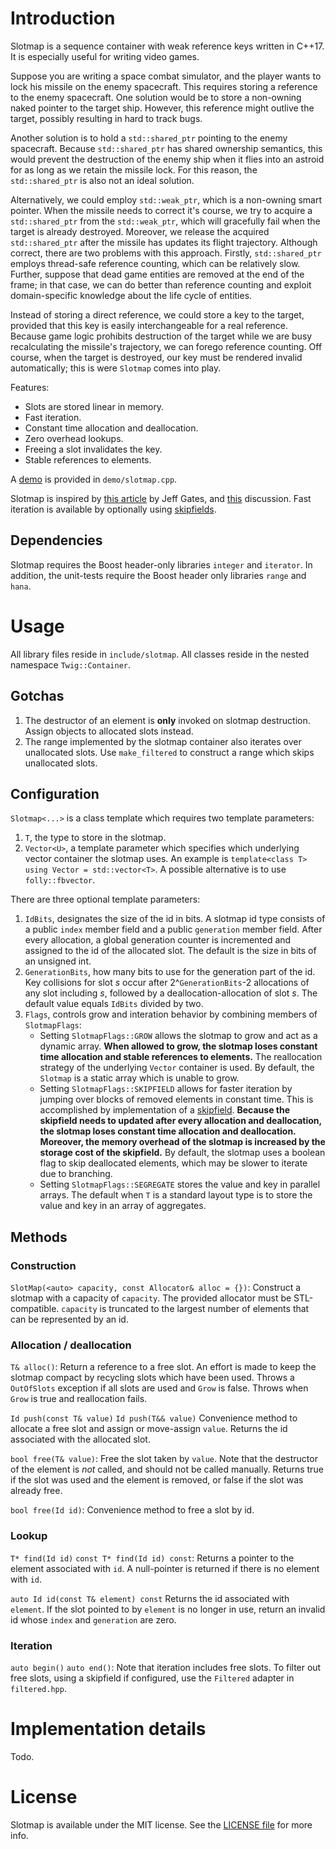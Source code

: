 # Introduction

Slotmap is a sequence container with weak reference keys written in C++17. It is especially useful for writing video games.

Suppose you are writing a space combat simulator, and the player wants to lock his missile on the enemy spacecraft. This requires storing a reference to the enemy spacecraft. One solution would be to store a non-owning naked pointer to the target ship. However, this reference might outlive the target, possibly resulting in hard to track bugs.

 Another  solution is to hold a `std::shared_ptr` pointing to the enemy spacecraft. Because `std::shared_ptr` has shared ownership semantics, this would prevent the destruction of the enemy ship when it flies into an astroid for as long as we retain the missile lock. For this reason, the `std::shared_ptr` is also not an ideal solution.

Alternatively, we could employ `std::weak_ptr`, which is a non-owning smart pointer. When the missile needs to correct it's course, we try to acquire a `std::shared_ptr` from the `std::weak_ptr`, which will gracefully fail when the target is already destroyed. Moreover, we release the acquired `std::shared_ptr` after the missile has updates its flight trajectory. Although correct, there are two problems with this approach. Firstly, `std::shared_ptr` employs thread-safe reference counting, which can be relatively slow. Further, suppose that dead game entities are removed at the end of the frame; in that case, we can do better than reference counting and exploit domain-specific knowledge about the life cycle of entities.

Instead of storing a direct reference, we could store a key to the target, provided that this key is easily interchangeable for a real reference. Because game logic prohibits destruction of the target while we are busy recalculating the missile's trajectory,  we can forego reference counting. Off course, when the target is destroyed, our key must be rendered invalid automatically; this is were `Slotmap` comes into play.

Features:
+ Slots are stored linear in memory.
+ Fast iteration.
+ Constant time allocation and deallocation.
+ Zero overhead lookups.
+ Freeing a slot invalidates the key.
+ Stable references to elements.

A [demo](demo/slotmap.cpp) is provided in `demo/slotmap.cpp`.

Slotmap is inspired by [this article](http://greysphere.tumblr.com/post/31601463396/data-arrays) by Jeff Gates, and [this](https://gamedev.stackexchange.com/questions/33888/what-is-the-most-efficient-container-to-store-dynamic-game-objects-in) discussion.
Fast iteration is available by optionally using [skipfields](https://link.springer.com/epdf/10.1007/s40869-017-0038-3?author_access_token=cyehqAFuAEnx5rF1-5V3sve4RwlQNchNByi7wbcMAY5wgvdWX7FmurWl4trUGoDtyDH43_RnVt3Y6cI8090dRW3kI3LvrU9wCVzxVe_1gAg2Oc0OlIjjsBpTjDEAEr9gpnZenJKZ8SpkipppuHk4PA==).

## Dependencies
Slotmap requires the Boost header-only libraries `integer` and `iterator`. In addition, the unit-tests require the Boost header only libraries `range` and `hana`.

# Usage
All library files reside in `include/slotmap`.
All classes reside in the nested namespace `Twig::Container`.

## Gotchas
1. The destructor of an element is **only** invoked on slotmap destruction.
Assign objects to allocated slots instead.
1. The range implemented by the slotmap container also iterates over unallocated slots.
Use `make_filtered` to construct a range which skips unallocated slots.

## Configuration
`Slotmap<...>` is a class template which requires two template parameters:
1. `T`, the type to store in the slotmap.
1. `Vector<U>`, a template parameter which specifies which underlying vector container the slotmap uses. An example is `template<class T> using Vector = std::vector<T>`. A possible alternative is to use `folly::fbvector`.

There are three optional template parameters:
1. `IdBits`, designates the size of the id in bits. A slotmap id type consists of a public `index` member field and a public `generation` member field. After every allocation, a global generation counter is incremented and assigned to the id of the allocated slot. The default is the size in bits of an unsigned int.
1. `GenerationBits`, how many bits to use for the generation part of the id. Key collisions for slot *s* occur after 2^`GenerationBits`-2 allocations of any slot including *s*, followed by a deallocation-allocation of slot *s*. The default value equals `IdBits` divided by two.
1. `Flags`, controls grow and interation behavior by combining members of `SlotmapFlags`:
    - Setting `SlotmapFlags::GROW` allows the slotmap to grow and act as a dynamic array. __When allowed to grow, the slotmap loses constant time allocation and stable references to elements.__ The reallocation strategy of the underlying `Vector` container is used. By default, the `Slotmap` is a static array which is unable to grow.
    - Setting `SlotmapFlags::SKIPFIELD` allows for faster iteration by jumping over blocks of removed elements in constant time. This is accomplished by implementation of a [skipfield](https://link.springer.com/epdf/10.1007/s40869-017-0038-3?author_access_token=cyehqAFuAEnx5rF1-5V3sve4RwlQNchNByi7wbcMAY5wgvdWX7FmurWl4trUGoDtyDH43_RnVt3Y6cI8090dRW3kI3LvrU9wCVzxVe_1gAg2Oc0OlIjjsBpTjDEAEr9gpnZenJKZ8SpkipppuHk4PA==). __Because the skipfield needs to updated after every allocation and deallocation, the slotmap loses constant time allocation and deallocation. Moreover, the memory overhead of the slotmap is increased by the storage cost of the skipfield.__ By default, the slotmap uses a boolean flag to skip deallocated elements, which may be slower to iterate due to branching.
    - Setting `SlotmapFlags::SEGREGATE` stores the value and key in parallel arrays. The default when `T` is a standard layout type is to store the value and key in an array of aggregates.

## Methods
### Construction
`SlotMap(<auto> capacity, const Allocator& alloc = {})`:
Construct a slotmap with a capacity of `capacity`. The provided allocator must be STL-compatible. `capacity` is truncated to the largest number of elements that can be represented by an id.

### Allocation / deallocation
`T& alloc()`:
Return a reference to a free slot. An effort is made to keep the slotmap compact by recycling slots which have been used.
Throws a `OutOfSlots` exception if all slots are used and `Grow` is false.
Throws when `Grow` is true and reallocation fails.

`Id push(const T& value)`
`Id push(T&& value)`
Convenience method to allocate a free slot and assign or move-assign `value`.
Returns the id associated with the allocated slot.

`bool free(T& value)`:
Free the slot taken by `value`. Note that the destructor of the element is *not* called, and should not be called manually. Returns true if the slot was used and the element is removed, or false if the slot was already free.

`bool free(Id id)`:
Convenience method to free a slot by id.

### Lookup
`T* find(Id id)`
`const T* find(Id id) const`:
Returns a pointer to the element associated with `id`.
A null-pointer is returned if there is no element with `id`.

`auto Id id(const T& element) const`
Returns the id associated with `element`.
If the slot pointed to by `element` is no longer in use, return an invalid id whose `index` and `generation` are zero.

### Iteration
`auto begin()`
`auto end()`:
Note that iteration includes free slots. To filter out free slots, using a skipfield if configured, use the `Filtered` adapter in `filtered.hpp`.

# Implementation details
Todo.

# License
Slotmap is available under the MIT license. See the [LICENSE file](LICENSE) for more info.
